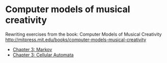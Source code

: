 Computer models of musical creativity
=====================================

Rewriting exercises from the book: Computer Models of Musical Creativity 
http://mitpress.mit.edu/books/computer-models-musical-creativity

* [Chapter 3: Markov](https://github.com/josephwilk/computer-models-of-musical-creativity/blob/master/src/computer_models_of_musical_creativity/markov.clj)
* [Chapter 3: Cellular Automata](https://github.com/josephwilk/computer-models-of-musical-creativity/blob/master/src/computer_models_of_musical_creativity/cellular_automata.clj)